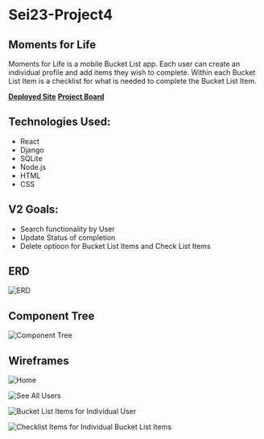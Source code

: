 # Sei23-Project4
## Moments for Life

Moments for Life is a mobile Bucket List app. Each user can create an individual profile and add items they wish to complete. Within each Bucket List Item is a checklist for what is needed to complete the Bucket List Item.

[**Deployed Site**](https://fathomless-fortress-40837.herokuapp.com)
[**Project Board**](https://github.com/shawn-e-harris/project4.git)


## Technologies Used:
* React
* Django
* SQLite
* Node.js
* HTML
* CSS

## V2 Goals:
* Search functionality by User
* Update Status of completion
* Delete optioon for Bucket List Items and Check List Items

## ERD

![ERD](client/src/images/ERD.png)

## Component Tree

![Component Tree](client/src/images/componentTree.png)

## Wireframes

![Home](client/src/wireFrame/home.png)

![See All Users](client/src/wireFrame/users.png)

![Bucket List Items for Individual User](client/src/wireFrame/individualUser.png)

![Checklist Items for Individual Bucket List Items](client/src/wireFrame/individualBL.png)